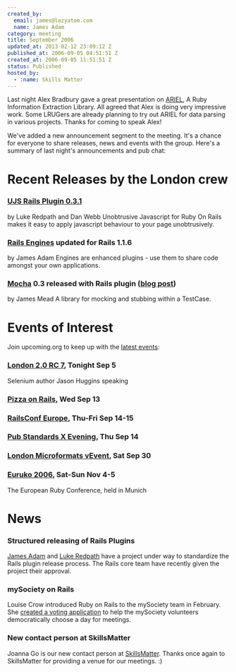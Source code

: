 ```yaml
--- 
created_by: 
  email: james@lazyatom.com
  name: James Adam
category: meeting
title: September 2006
updated_at: 2013-02-12 23:09:12 Z
published_at: 2006-09-05 04:51:51 Z
created_at: 2006-09-05 11:51:51 Z
status: Published
hosted_by:
  - :name: Skills Matter
---
```


Last night Alex Bradbury gave a great presentation on [ARIEL](http://ariel.rubyforge.org/), A Ruby
Information Extraction Library. All agreed that Alex is doing very
impressive work. Some LRUGers are already planning to try out ARIEL for
data parsing in various projects. Thanks for coming to speak Alex!

We've added a new announcement segment to the meeting. It's a chance
for everyone to share releases, news and events with the group. Here's
a summary of last night's announcements and pub chat:

# Recent Releases by the London crew

### [UJS Rails Plugin 0.3.1](http://www.ujs4rails.com/)
by Luke Redpath and Dan Webb
Unobtrusive Javascript for Ruby On Rails makes it easy to apply javascript behaviour to your page unobtrusively.

### [Rails Engines](http://rails-engines.org/) updated for Rails 1.1.6
by James Adam
Engines are enhanced plugins - use them to share code amongst your own applications.

### [Mocha](http://mocha.rubyforge.org/) 0.3 released with Rails plugin ([blog post](http://blog.floehopper.org/articles/2006/08/24/mocha-0-3-released-with-rails-plugin))
by James Mead
A library for mocking and stubbing within a TestCase.



# Events of Interest

Join upcoming.org to keep up with the [latest events](http://upcoming.org/group/1589/):

### [London 2.0 RC 7](http://upcoming.org/event/95916/), **Tonight** Sep 5
Selenium author Jason Huggins speaking

### [Pizza on Rails](http://upcoming.org/event/77211/), Wed Sep 13

### [RailsConf Europe](http://upcoming.org/event/78942/), Thu-Fri Sep 14-15

### [Pub Standards X Evening](http://upcoming.org/event/102700/), Thu Sep 14

### [London Microformats vEvent](http://upcoming.org/event/100107/), Sat Sep 30

### [Euruko 2006](http://upcoming.org/event/104370/), Sat-Sun Nov 4-5
The European Ruby Conference, held in Munich


# News

### Structured releasing of Rails Plugins
[James Adam](http://interblah.net/2006/8/18/the-rails-plugins-repository) and [Luke Redpath](http://www.lukeredpath.co.uk/2006/8/18/rails-plugin-repository-is-on-the-way/) have a project under way to standardize the
Rails plugin release process. The Rails core team have recently given the project their approval.

### mySociety on Rails
Louise Crow introduced Ruby on Rails to the mySociety team in February.
She [created a voting application](http://www.mysociety.org/2006/02/?cat=2) to help the mySociety volunteers democratically choose a day for meetings.

### New contact person at SkillsMatter
Joanna Go is our new contact person at [SkillsMatter](http://skillsmatter.com/). Thanks once again to SkillsMatter for providing a venue for our meetings. :)
